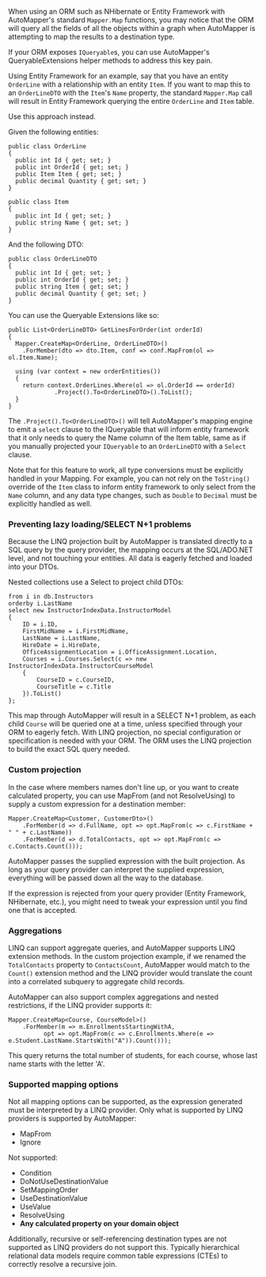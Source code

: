 When using an ORM such as NHibernate or Entity Framework with AutoMapper's standard `Mapper.Map` functions, you may notice that the ORM will query all the fields of all the objects within a graph when AutoMapper is attempting to map the results to a destination type.

If your ORM exposes `IQueryable`s, you can use AutoMapper's QueryableExtensions helper methods to address this key pain.

Using Entity Framework for an example, say that you have an entity `OrderLine` with a relationship with an entity `Item`. If you want to map this to an `OrderLineDTO` with the `Item`'s `Name` property, the standard `Mapper.Map` call will result in Entity Framework querying the entire `OrderLine` and `Item` table. 

Use this approach instead.

Given the following entities:

    public class OrderLine
    {
      public int Id { get; set; }
      public int OrderId { get; set; }
      public Item Item { get; set; }
      public decimal Quantity { get; set; }
    }

    public class Item
    {
      public int Id { get; set; }
      public string Name { get; set; }
    }

And the following DTO:

    public class OrderLineDTO
    {
      public int Id { get; set; }
      public int OrderId { get; set; }
      public string Item { get; set; }
      public decimal Quantity { get; set; }
    }

You can use the Queryable Extensions like so:

    public List<OrderLineDTO> GetLinesForOrder(int orderId)
    {
      Mapper.CreateMap<OrderLine, OrderLineDTO>()
        .ForMember(dto => dto.Item, conf => conf.MapFrom(ol => ol.Item.Name);
    
      using (var context = new orderEntities())
      {
        return context.OrderLines.Where(ol => ol.OrderId == orderId)
                 .Project().To<OrderLineDTO>().ToList();
      }
    }

The `.Project().To<OrderLineDTO>()` will tell AutoMapper's mapping engine to emit a `select` clause to the IQueryable that will inform entity framework that it only needs to query the Name column of the Item table, same as if you manually projected your `IQueryable` to an `OrderLineDTO` with a `Select` clause. 

Note that for this feature to work, all type conversions must be explicitly handled in your Mapping. For example, you can not rely on the `ToString()` override of the `Item` class to inform entity framework to only select from the `Name` column, and any data type changes, such as `Double` to `Decimal` must be explicitly handled as well.

### Preventing lazy loading/SELECT N+1 problems

Because the LINQ projection built by AutoMapper is translated directly to a SQL query by the query provider, the mapping occurs at the SQL/ADO.NET level, and not touching your entities. All data is eagerly fetched and loaded into your DTOs.

Nested collections use a Select to project child DTOs:
```
from i in db.Instructors
orderby i.LastName
select new InstructorIndexData.InstructorModel
{
    ID = i.ID,
    FirstMidName = i.FirstMidName,
    LastName = i.LastName,
    HireDate = i.HireDate,
    OfficeAssignmentLocation = i.OfficeAssignment.Location,
    Courses = i.Courses.Select(c => new InstructorIndexData.InstructorCourseModel
    {
        CourseID = c.CourseID,
        CourseTitle = c.Title
    }).ToList()
};
```
This map through AutoMapper will result in a SELECT N+1 problem, as each child `Course` will be queried one at a time, unless specified through your ORM to eagerly fetch. With LINQ projection, no special configuration or specification is needed with your ORM. The ORM uses the LINQ projection to build the exact SQL query needed.

### Custom projection

In the case where members names don't line up, or you want to create calculated property, you can use MapFrom (and not ResolveUsing) to supply a custom expression for a destination member:

    Mapper.CreateMap<Customer, CustomerDto>()
        .ForMember(d => d.FullName, opt => opt.MapFrom(c => c.FirstName + " " + c.LastName))
        .ForMember(d => d.TotalContacts, opt => opt.MapFrom(c => c.Contacts.Count()));

AutoMapper passes the supplied expression with the built projection. As long as your query provider can interpret the supplied expression, everything will be passed down all the way to the database.

If the expression is rejected from your query provider (Entity Framework, NHibernate, etc.), you might need to tweak your expression until you find one that is accepted.

### Aggregations

LINQ can support aggregate queries, and AutoMapper supports LINQ extension methods. In the custom projection example, if we renamed the `TotalContacts` property to `ContactsCount`, AutoMapper would match to the `Count()` extension method and the LINQ provider would translate the count into a correlated subquery to aggregate child records.

AutoMapper can also support complex aggregations and nested restrictions, if the LINQ provider supports it:
```
Mapper.CreateMap<Course, CourseModel>()
    .ForMember(m => m.EnrollmentsStartingWithA,
          opt => opt.MapFrom(c => c.Enrollments.Where(e => e.Student.LastName.StartsWith("A")).Count()));
```
This query returns the total number of students, for each course, whose last name starts with the letter 'A'.

### Supported mapping options
Not all mapping options can be supported, as the expression generated must be interpreted by a LINQ provider. Only what is supported by LINQ providers is supported by AutoMapper:
* MapFrom
* Ignore

Not supported:
* Condition
* DoNotUseDestinationValue
* SetMappingOrder
* UseDestinationValue
* UseValue
* ResolveUsing
* **Any calculated property on your domain object**

Additionally, recursive or self-referencing destination types are not supported as LINQ providers do not support this. Typically hierarchical relational data models require common table expressions (CTEs) to correctly resolve a recursive join.